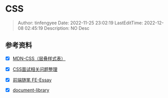 # CSS <!-- omit in toc -->

> Author: tinfengyee
> Date: 2022-11-25 23:02:19
> LastEditTime: 2022-12-08 02:45:19
> Description: NO Desc

## 参考资料

- [x] [MDN-CSS（层叠样式表）](https://developer.mozilla.org/zh-CN/docs/Web/CSS)

- [x] [CSS面试相关问题整理](https://blog.csdn.net/tinfengyee/article/details/105641626)

- [x] [前端随笔 FE-Essay](https://i-want-offer.github.io/FE-Essay/)
- [x] [document-library](https://github.com/LiangJunrong/document-library)